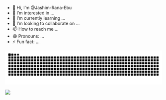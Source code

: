 - 👋 Hi, I’m @Jashim-Rana-Ebu
- 👀 I’m interested in ...
- 🌱 I’m currently learning ...
- 💞️ I’m looking to collaborate on ...
- 📫 How to reach me ...
- 😄 Pronouns: ...
- ⚡ Fun fact: ...
</div>


<!-- Snake Animation -->
<div align="left">
    
  ![snake gif](https://github.com/TechnologyHell/TechnologyHell/blob/output/github-snake-dark.svg)
</div>

<!-- Visit Counter -->
<div align="left">
  
  [![](https://visitcount.itsvg.in/api?id=technologyhell&icon=10&color=6)](https://visitcount.itsvg.in)
</div>
